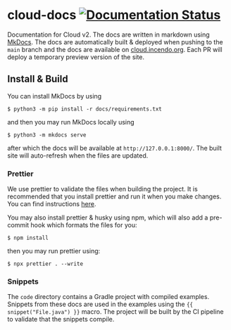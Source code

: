 # cloud-docs [![Documentation Status](https://readthedocs.org/projects/incendocloud/badge/?version=latest)](https://cloud.incendo.org/en/latest/?badge=latest)

Documentation for Cloud v2.
The docs are written in markdown using [MkDocs](https://www.mkdocs.org/).
The docs are automatically built & deployed when pushing to the `main` branch and the docs are available on [cloud.incendo.org](https://cloud.incendo.org).
Each PR will deploy a temporary preview version of the site.

## Install & Build

You can install MkDocs by using

```shell
$ python3 -m pip install -r docs/requirements.txt
```

and then you may run MkDocs locally using

```shell
$ python3 -m mkdocs serve
```

after which the docs will be available at `http://127.0.0.1:8000/`.
The built site will auto-refresh when the files are updated.

### Prettier

We use prettier to validate the files when building the project.
It is recommended that you install prettier and run it when you make changes.
You can find instructions [here](https://prettier.io/docs/en/install).

You may also install prettier &amp; husky using npm, which will also add a pre-commit hook
which formats the files for you:

```shell
$ npm install
```

then you may run prettier using:

```shell
$ npx prettier . --write
```

### Snippets

The `code` directory contains a Gradle project with compiled examples.
Snippets from these docs are used in the examples using the `{{ snippet("File.java") }}` macro.
The project will be built by the CI pipeline to validate that the snippets compile.
